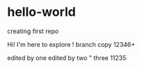 # hello-world
creating first repo

Hi! I'm here to explore ! branch copy
12346+

edited by one
edited by two 
" three
11235